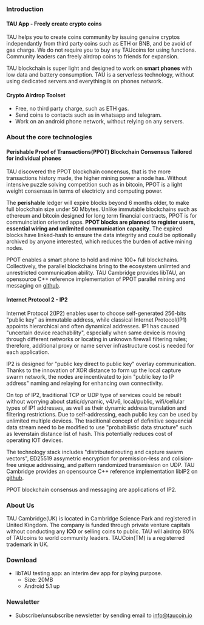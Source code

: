 ### Introduction
#### TAU App - Freely create crypto coins
TAU helps you to create coins community by issuing genuine cryptos independantly from third party coins such as ETH or BNB, and be avoid of gas charge. We do not require you to buy any TAUcoins for using functions. Community leaders can freely airdrop coins to friends for expansion.

TAU blockchain is super light and designed to work on **smart phones** with low data and battery consumption. TAU is a serverless technology, without using dedicated servers and everything is on phones network. 

#### Crypto Airdrop Toolset
* Free, no third party charge, such as ETH gas.
* Send coins to contacts such as in whatsapp and telegram.
* Work on an android phone network, without relying on any servers. 

### About the core technologies
#### Perishable Proof of Transactions(PPOT) Blockchain Consensus Tailored for individual phones

TAU discovered the PPOT blockchain concensus, that is the more transactions history made, the higher mining power a node has. Without intensive puzzle solving competition such as in bitcoin, PPOT is a light weight consensus in terms of electricty and computing power. 

The **perishable** ledger will expire blocks beyond 6 months older, to make full blockchain size under 50 Mbytes. Unlike immutable blockchains such as ethereum and bitcoin designed for long term financial contracts, PPOT is for commuinciation oriented apps. **PPOT blocks are planned to register users, essential wiring and unlimited communication capacity**. The expired blocks have linked-hash to ensure the data integrity and could be optionally archived by anyone interested, which reduces the burden of active mining nodes.

PPOT enables a smart phone to hold and mine 100+ full blockchains. Collectively, the parallel blockchains bring to the ecosystem unlimted and unrestricted communication ability. 
TAU Cambridge provides libTAU, an opensource C++ reference implementation of PPOT parallel mining and messaging on [github](https://github.com/Tau-Coin/libTAU).

#### Internet Protocol 2 - IP2

Internet Protocol 2(IP2) enables user to choose self-generated 256-bits "public key" as immutable address, while classical Internet Protocol(IP1) appoints hierarchical and often dynamical addresses. IP1 has caused "uncertain device reachability", especially when same device is moving through different networks or locating in unknown firewall filtering rules; therefore, additional proxy or name server infrastructure cost is needed for each application.

IP2 is designed for "public key direct to public key" overlay communication. Thanks to the innovation of XOR distance to form up the local capture swarm network, the nodes are incentivated to join "public key to IP address" naming and relaying for enhancing own connectivity.

On top of IP2, traditional TCP or UDP type of services could be rebuilt without worrying about static/dynamic, v4/v6, local/public, wifi/cellular types of IP1 addresses, as well as their dynamic address translation and filtering restrictions. Due to self-addressing, each public key can be used by unlimited multiple devices. The traditional concept of definitive sequencial data stream need to be modified to use "probabilistic data structure" such as levenstain distance list of hash. This potentially reduces cost of operating IOT devices. 

The technology stack includes "distributed routing and capture swarm vectors", ED25519 assymetric encryption for premission-less and colision-free unique addressing, and pattern randomized transmission on UDP. TAU Cambridge provides an opensource C++ reference implementation libIP2 on [github](https://github.com/Tau-Coin/IP2).

PPOT blockchain consensus and messaging are applications of IP2. 

### About Us
TAU Cambridge(UK) is located in Cambridge Science Park and registered in United Kingdom. The company is funded through private venture capitals without conducting any **ICO** or selling coins to public. TAU will airdrop 80% of TAUcoins to world community leaders. TAUCoin(TM) is a registerred trademark in UK. 

### Download
* libTAU testing app: an interim dev app for playing purpose. 
  * Size: 20MB
  * Android 5.1 up

### Newsletter
* Subscribe/unsubscribe newsletter by sending email to info@taucoin.io
